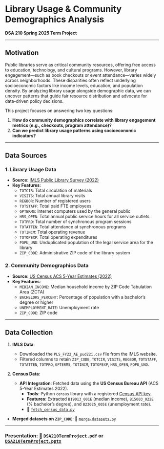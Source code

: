 # Library Usage & Community Demographics Analysis  
**DSA 210 Spring 2025 Term Project**  

---

## **Motivation**  
Public libraries serve as critical community resources, offering free access to education, technology, and cultural programs. However, library engagement—such as book checkouts or event attendance—varies widely across neighborhoods. These disparities often reflect underlying socioeconomic factors like income levels, education, and population density. By analyzing library usage alongside demographic data, we can uncover patterns that guide fair resource distribution and advocate for data-driven policy decisions.  

This project focuses on answering two key questions:  
1. **How do community demographics correlate with library engagement metrics (e.g., checkouts, program attendance)?**  
2. **Can we predict library usage patterns using socioeconomic indicators?** 

---

## **Data Sources**  
### **1. Library Usage Data**  
- **Source**: [IMLS Public Library Survey (2022)](https://www.imls.gov/research-evaluation/data-collection/public-libraries-survey)  
- **Key Features**:  
  - `TOTCIR`: Total circulation of materials
  - `VISITS`: Total annual library visits 
  - `REGBOR`: Number of registered users   
  - `TOTSTAFF`: Total paid FTE employees
  - `GPTERMS`: Internet computers used by the general public
  - `HRS_OPEN`: Total annual public service hours for all service outlets
  - `TOTPRO`: Total number of synchronous program sessions
  - `TOTATTEN`: Total attendance at synchronous programs
  - `TOTINCM`: Total operating revenue
  - `TOTOPEXP`: Total operating expenditures 
  - `POPU_UND`: Unduplicated population of the legal service area for the library  
  - `ZIP_CODE`: Administrative ZIP code of the library system  

### **2. Community Demographics Data**  
- **Source**: [US Census ACS 5-Year Estimates (2022)](https://www.census.gov/data/developers/data-sets/acs-5year.html)  
- **Key Features**:  
  - `MEDIAN_INCOME`: Median household income by ZIP Code Tabulation Area (ZCTA)  
  - `BACHELORS_PERCENT`: Percentage of population with a bachelor’s degree or higher  
  - `UNEMPLOYMENT_RATE`: Unemployment rate  
  - `ZIP_CODE`: ZIP code 
  
---

## **Data Collection**  
1. **IMLS Data**:  
   - Downloaded the `PLS_FY22_AE_pud22i.csv` file from the IMLS website.  
   - Filtered columns to retain `ZIP_CODE`, `TOTCIR`, `VISITS`, `REGBOR`, `TOTSTAFF`, `TOTATTEN`, `TOTPRO`, `GPTERMS`, `TOTINCM`, `TOTOPEXP`, `HRS_OPEN`, `POPU_UND`.  
   

2. **Census Data**:  
   - **API Integration**: Fetched data using the **US Census Bureau API** (ACS 5-Year Estimates 2022).  
     - **Tools**: Python `census` library with a registered [Census API key](https://api.census.gov/data/key_signup.html).  
     - **Features**: Extracted `B19013_001E` (median income), `B15003_022E` (% bachelor’s degree), and `B23025_005E` (unemployment rate).  
     - 📎 [`fetch_census_data.py`](./Scripts/fetch_census_data.py)
 
- **Merged datasets on `ZIP_CODE`**: 📎 [`merge-datasets.py`](./Scripts/merge-datasets.py)
---
### Presentation: 📎 [`DSA210TermProject.pdf`](./Presentation/DSA210TermProject.pdf) or [`DSA210TermProject.pptx`](./Presentation/DSA210TermProject.pptx)